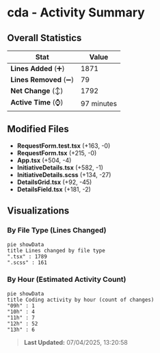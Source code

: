 # cda - Activity Summary 

## Overall Statistics

| Stat                   | Value                                                             |
| ---------------------- | ----------------------------------------------------------------- |
| **Lines Added** (➕)   | 1871                                          |
| **Lines Removed** (➖) | 79                                        |
| **Net Change** (↕)    | 1792                |
| **Active Time** (⌚)   | 97 minutes |


## Modified Files
- **RequestForm.test.tsx** (+163, -0)
- **RequestForm.tsx** (+215, -0)
- **App.tsx** (+504, -4)
- **InitiativeDetails.tsx** (+582, -1)
- **InitiativeDetails.scss** (+134, -27)
- **DetailsGrid.tsx** (+92, -45)
- **DetailsField.tsx** (+181, -2)

## Visualizations

### By File Type (Lines Changed)

```mermaid
pie showData
title Lines changed by file type
".tsx" : 1789
".scss" : 161
```

### By Hour (Estimated Activity Count)

```mermaid
pie showData
title Coding activity by hour (count of changes)
"09h" : 1
"10h" : 4
"11h" : 7
"12h" : 52
"13h" : 6
```


> **Last Updated:** 07/04/2025, 13:20:58